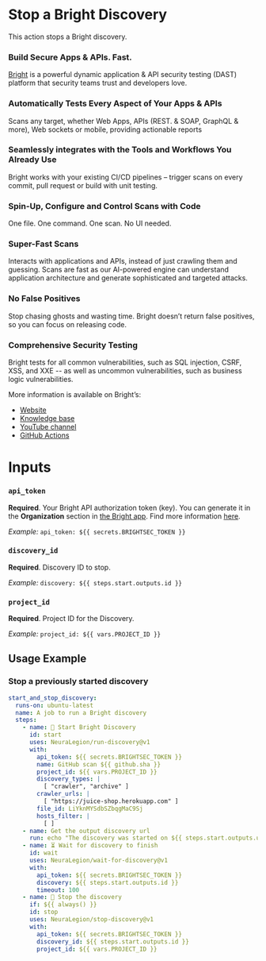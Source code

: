 # Stop a Bright Discovery

This action stops a Bright discovery.

### Build Secure Apps & APIs. Fast.

[Bright](https://www.brightsec.com) is a powerful dynamic application & API security testing (DAST) platform that security teams trust and developers love.

### Automatically Tests Every Aspect of Your Apps & APIs

Scans any target, whether Web Apps, APIs (REST. & SOAP, GraphQL & more), Web sockets or mobile, providing actionable reports

### Seamlessly integrates with the Tools and Workflows You Already Use

Bright works with your existing CI/CD pipelines – trigger scans on every commit, pull request or build with unit testing.

### Spin-Up, Configure and Control Scans with Code

One file. One command. One scan. No UI needed.

### Super-Fast Scans

Interacts with applications and APIs, instead of just crawling them and guessing.
Scans are fast as our AI-powered engine can understand application architecture and generate sophisticated and targeted attacks.

### No False Positives

Stop chasing ghosts and wasting time. Bright doesn’t return false positives, so you can focus on releasing code.

### Comprehensive Security Testing

Bright tests for all common vulnerabilities, such as SQL injection, CSRF, XSS, and XXE -- as well as uncommon vulnerabilities, such as business logic vulnerabilities.

More information is available on Bright’s:

- [Website](https://www.brightsec.com/)
- [Knowledge base](https://docs.brightsec.com/docs/quickstart)
- [YouTube channel](https://www.youtube.com/channel/UCoIC0T1pmozq3eKLsUR2uUw)
- [GitHub Actions](https://github.com/marketplace?query=neuralegion+)

# Inputs

### `api_token`

**Required**. Your Bright API authorization token (key). You can generate it in the **Organization** section in [the Bright app](https://app.brightsec.com/login). Find more information [here](https://docs.brightsec.com/docs/manage-your-organization#manage-organization-apicli-authentication-tokens).

_Example:_ `api_token: ${{ secrets.BRIGHTSEC_TOKEN }}`

### `discovery_id`

**Required**. Discovery ID to stop.

_Example:_ `discovery: ${{ steps.start.outputs.id }}`

### `project_id`

**Required**. Project ID for the Discovery.

_Example:_ `project_id: ${{ vars.PROJECT_ID }}`

## Usage Example

### Stop a previously started discovery

```yml
start_and_stop_discovery:
  runs-on: ubuntu-latest
  name: A job to run a Bright discovery
  steps:
    - name: 🏁 Start Bright Discovery
      id: start
      uses: NeuraLegion/run-discovery@v1
      with:
        api_token: ${{ secrets.BRIGHTSEC_TOKEN }}
        name: GitHub scan ${{ github.sha }}
        project_id: ${{ vars.PROJECT_ID }}
        discovery_types: |
          [ "crawler", "archive" ]
        crawler_urls: |
          [ "https://juice-shop.herokuapp.com" ]
        file_id: LiYknMYSdbSZbqgMaC9Sj
        hosts_filter: |
          [ ]
    - name: Get the output discovery url
      run: echo "The discovery was started on ${{ steps.start.outputs.url }}"
    - name: ⏳ Wait for discovery to finish
      id: wait
      uses: NeuraLegion/wait-for-discovery@v1
      with:
        api_token: ${{ secrets.BRIGHTSEC_TOKEN }}
        discovery: ${{ steps.start.outputs.id }}
        timeout: 100
    - name: 🛑 Stop the discovery
      if: ${{ always() }}
      id: stop
      uses: NeuraLegion/stop-discovery@v1
      with:
        api_token: ${{ secrets.BRIGHTSEC_TOKEN }}
        discovery_id: ${{ steps.start.outputs.id }}
        project_id: ${{ vars.PROJECT_ID }}
```
